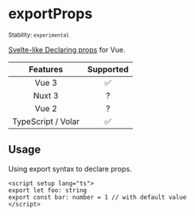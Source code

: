 # exportProps

<small py2>Stability: <code class="!text-red-600">experimental</code></small>

[Svelte-like Declaring props](https://svelte.dev/docs#component-format-script-1-export-creates-a-component-prop) for Vue.

|      Features      |     Supported      |
| :----------------: | :----------------: |
|       Vue 3        | :white_check_mark: |
|       Nuxt 3       |         ?          |
|       Vue 2        |         ?          |
| TypeScript / Volar | :white_check_mark: |

## Usage

Using export syntax to declare props.

```vue
<script setup lang="ts">
export let foo: string
export const bar: number = 1 // with default value
</script>
```
